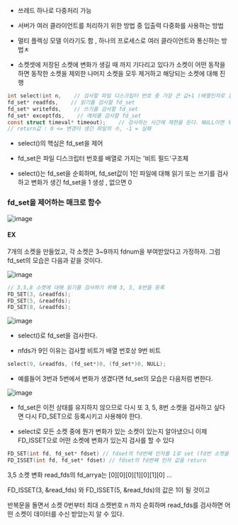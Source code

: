 
- 쓰레드 하나로 다중처리 가능

- 서버가 여러 클라이언트를 처리하기 위한 방법 중 입출력 다중화를 사용하는 방법

- 멀티 플렉싱 모델 이라기도 함 , 하나의 프로세스로 여러 클라이언트와 통신하는 방법ㅊ

- 소켓셋에 저장된 소켓에 변화가 생길 때 까지 기다리고 있다가 소켓이 어떤 동작을 하면 동작한 소켓을 제외한 나머지 소켓을 모두 제거하고 해당되는 소켓에 대해 진행



```c
int select(int n,    // 검사할 파일 디스크립터 번호 중 가장 큰 값+1 (배열인자로 접근하기 때문에)
fd_set* readfds,    // 읽기를 검사할 fd_set
fd_set* writefds,    // 쓰기를 검사할 fd_set
fd_set* exceptfds,    // 예외를 검사할 fd_set
const struct timeval* timeout);    // 검사하는 시간에 제한을 둔다. NULL이면 무한정 대기한다.
// return값 : 0 <= 변경이 생긴 파일의 수, -1 = 실패
```


- select()의 핵심은 fd_set을 제어

- fd_set은 파일 디스크립터 번호를 배열로 가지는 '비트 필드'구조체

- select()는 fd_set을 순회하며, fd_set값이 1인 파일에 대해 읽기 또는 쓰기를 검사하고 변화가 생긴 fd_set을 1 생성 , 없으면 0

### fd_set을 제어하는 매크로 함수

![image](https://user-images.githubusercontent.com/54939319/203883234-44d4b1c2-5524-4091-9263-212f4bc922af.png)

#### EX

7개의 소켓을 만들었고, 각 소켓은 3~9까지 fdnum을 부여받았다고 가정하자. 그럼 fd_set의 모습은 다음과 같을 것이다.

![image](https://user-images.githubusercontent.com/54939319/203883513-51cfc9c3-5223-44a7-a124-277dc69c1f8b.png)

```c
// 3,5,8 소켓에 대해 읽기를 검사하기 위해 3, 5, 8번을 등록
FD_SET(3, &readfds);
FD_SET(5, &readfds);
FD_SET(8, &readfds);


```

![image](https://user-images.githubusercontent.com/54939319/203883649-a0d22277-cfef-40c3-8e34-03bfbb22ae4b.png)

- select()로 fd_set을 검사한다.

- nfds가 9인 이유는 검사할 비트가 배열 번호상 9번 비트


```c
select(9, &readfds, (fd_set*)0, (fd_set*)0, NULL);
```

- 예를들어 3번과 5번에서 변화가 생겼다면 fd_set의 모습은 다음처럼 변한다.

![image](https://user-images.githubusercontent.com/54939319/203883756-855fe5c9-313a-4a54-824b-b77745dfa110.png)

- fd_set은 이전 상태를 유지하지 않으므로 다시 또 3, 5, 8번 소켓을 검사하고 싶다면 다시 FD_SET으로 등록시키고 사용해야 한다. 

- select로 모든 소켓 중에 뭔가 변화가 있는 소켓이 있는지 알아냈으니 이제 FD_ISSET으로 어떤 소켓에 변화가 있는지 검사를 할 수 있다

```c
FD_SET(int fd, fd_set* fdset) // fdset의 fd번째 인자를 1로 set (fd번 소켓을 1로 올린다는 소리)
FD_ISSET(int fd, fd_set* fdset) // fdset의 fd번째 인자 값을 return
```

3,5 소켓 변화 read_fds의 fd_arrya는 [0][0][0][1][0][1][0] ...

FD_ISSET(3, &read_fds) 와 FD_ISSET(5, &read_fds)의 값은 1이 될 것이고

반복문을 돌면서 소켓 0번부터 최대 소켓번호 n 까지 순회하며 read_fds를 검사하면 어떤 소켓이 데이터를 수신 받았는지 알 수 있다.
